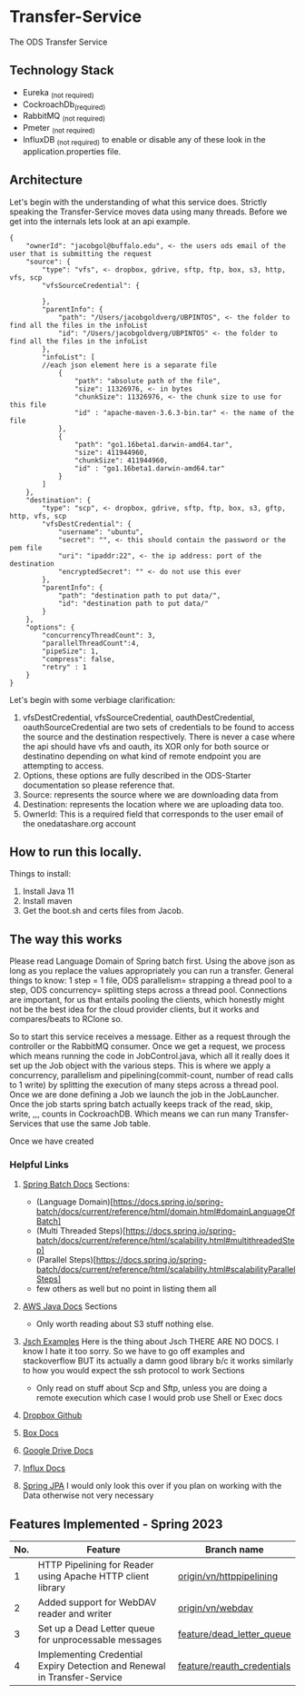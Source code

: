 # Transfer-Service
The ODS Transfer Service

## Technology Stack
- Eureka <sub>(not required)</sub>
- CockroachDb<sub>(required)</sub>
- RabbitMQ <sub>(not required)</sub>
- Pmeter <sub>(not required)</sub>
- InfluxDB <sub>(not required)</sub>
to enable or disable any of these look in the application.properties file.
## Architecture
Let's begin with the understanding of what this service does. Strictly speaking the Transfer-Service moves data using many threads.
Before we get into the internals lets look at an api example.
```
{
    "ownerId": "jacobgol@buffalo.edu", <- the users ods email of the user that is submitting the request
    "source": {
        "type": "vfs", <- dropbox, gdrive, sftp, ftp, box, s3, http, vfs, scp
        "vfsSourceCredential": {

        },
        "parentInfo": {
            "path": "/Users/jacobgoldverg/UBPINTOS", <- the folder to find all the files in the infoList
            "id": "/Users/jacobgoldverg/UBPINTOS" <- the folder to find all the files in the infoList
        },
        "infoList": [
        //each json element here is a separate file
            {
                "path": "absolute path of the file",
                "size": 11326976, <- in bytes
                "chunkSize": 11326976, <- the chunk size to use for this file
                "id" : "apache-maven-3.6.3-bin.tar" <- the name of the file
            },
            {
                "path": "go1.16beta1.darwin-amd64.tar", 
                "size": 411944960,
                "chunkSize": 411944960,
                "id" : "go1.16beta1.darwin-amd64.tar"                
            }
        ]
    },
    "destination": {
        "type": "scp", <- dropbox, gdrive, sftp, ftp, box, s3, gftp, http, vfs, scp
        "vfsDestCredential": {
            "username": "ubuntu",
            "secret": "", <- this should contain the password or the pem file
            "uri": "ipaddr:22", <- the ip address: port of the destination
            "encryptedSecret": "" <- do not use this ever
        },
        "parentInfo": {
            "path": "destination path to put data/",
            "id": "destination path to put data/"
        }
    },
    "options": {
        "concurrencyThreadCount": 3,
        "parallelThreadCount":4,
        "pipeSize": 1,
        "compress": false,
        "retry" : 1
    }
}
```
Let's begin with some verbiage clarification:
1. vfsDestCredential, vfsSourceCredential, oauthDestCredential, oauthSourceCredential are two sets of credentials to be found to access the source and the destination respectively. There is never a case where the api should have vfs and oauth, its XOR only for both source or destinatino depending on what kind of remote endpoint you are attempting to access.
2. Options, these options are fully described in the ODS-Starter documentation so please reference that.
3. Source: represents the source where we are downloading data from
4. Destination: represents the location where we are uploading data too.
5. OwnerId: This is a required field that corresponds to the user email of the onedatashare.org account

## How to run this locally.
Things to install:
1. Install Java 11
2. Install maven
3. Get the boot.sh and certs files from Jacob.

## The way this works

Please read Language Domain of Spring batch first.
Using the above json as long as you replace the values appropriately you can run a transfer.
General things to know: 1 step = 1 file, ODS parallelism= strapping a thread pool to a step, ODS concurrency= splitting steps across a thread pool.
Connections are important, for us that entails pooling the clients, which honestly might not be the best idea for the cloud provider clients, but it works and compares/beats to RClone so.


So to start this service receives a message. Either as a request through the controller or the RabbitMQ consumer.
Once we get a request, we process which means running the code in JobControl.java, which all it really does it set up the Job object with the various steps.
This is where we apply a concurrency, parallelism and pipelining(commit-count, number of read calls to 1 write) by splitting the execution of many steps across a thread pool. Once we are done defining a Job we launch the job in the JobLauncher.
Once the job starts spring batch actually keeps track of the read, skip, write, ,,, counts in CockroachDB. Which means we can run many Transfer-Services that use the same Job table.

Once we have created 

### Helpful Links 

1. [Spring Batch Docs](https://docs.spring.io/spring-batch/docs/current/reference/html/)
   Sections: 
    - (Language Domain)[https://docs.spring.io/spring-batch/docs/current/reference/html/domain.html#domainLanguageOfBatch]
    - (Multi Threaded Steps)[https://docs.spring.io/spring-batch/docs/current/reference/html/scalability.html#multithreadedStep]
    - (Parallel Steps)[https://docs.spring.io/spring-batch/docs/current/reference/html/scalability.html#scalabilityParallelSteps]
    - few others as well but no point in listing them all
    
2. [AWS Java Docs](https://github.com/aws/aws-sdk-java-v2)
    Sections
   - Only worth reading about S3 stuff nothing else.
    
3. [Jsch Examples](http://www.jcraft.com/jsch/examples/)
    Here is the thing about Jsch THERE ARE NO DOCS. I know I hate it too sorry. So we have to go off examples and 
    stackoverflow BUT its actually a damn good library b/c it works similarly to how you would expect the ssh protocol to work
    Sections
    - Only read on stuff about Scp and Sftp, unless you are doing a remote execution which case 
      I would prob use Shell or Exec docs
      
4. [Dropbox Github](https://github.com/dropbox/dropbox-sdk-java)
   
5. [Box Docs](http://opensource.box.com/box-java-sdk/)

6. [Google Drive Docs](https://developers.google.com/drive/api/quickstart/java)
   
7. [Influx Docs](https://github.com/influxdata/influxdb-java)

8. [Spring JPA](https://docs.spring.io/spring-data/jpa/docs/current/reference/html/)
    I would only look this over if you plan on working with the Data otherwise not very necessary

## Features Implemented - Spring 2023

| No.| Feature                                                     | Branch name                                                                                           |
|----|-------------------------------------------------------------|-------------------------------------------------------------------------------------------------------|
| 1  | HTTP Pipelining for Reader using Apache HTTP client library | [origin/vn/httppipelining](https://github.com/didclab/Transfer-Service/tree/origin/vn/httppipelining) |
| 2  | Added support for WebDAV reader and writer                  | [origin/vn/webdav](https://github.com/didclab/Transfer-Service/tree/origin/vn/webdav)                 |
| 3  | Set up a Dead Letter queue for  unprocessable messages | [feature/dead_letter_queue](https://github.com/didclab/Transfer-Service/tree/feature/dead_letter_queue) |
| 4  | Implementing Credential Expiry Detection and Renewal in Transfer-Service | [feature/reauth_credentials](https://github.com/didclab/Transfer-Service/tree/feature/reauth_credentials) |